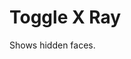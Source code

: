 # Toggle X Ray 

Shows hidden faces.

<!--
Note to reviewers: this is a placeholder; the page itself will be written in a different PR. 

[[From the what's new page: * Added a new [Selection X-Ray](preferences.md#sel-xray) option to highlight hidden element selections with a muted color. The default shortcut is **Ctrl/Alt+Shift+X** (modifiable in the Shortcuts Manager), and you can also access it through the ProBuilder menu (**Tools** > **ProBuilder** > **Interaction** > **Toggle X Ray**).]]

[[why is this both a preference an an action?]]-->
